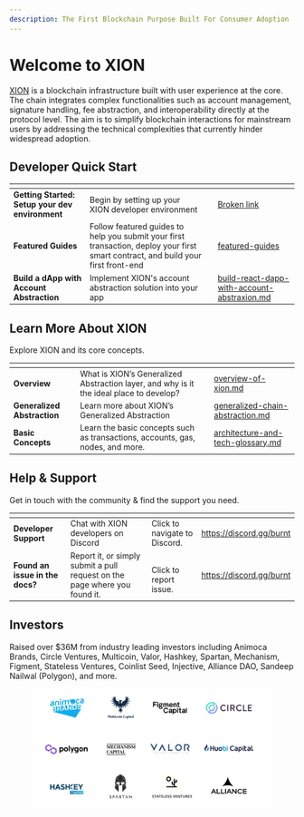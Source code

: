 ```yaml
---
description: The First Blockchain Purpose Built For Consumer Adoption
---
```


# Welcome to XION

[XION](https://xion.burnt.com/) is a blockchain infrastructure built with user experience at the core. The chain integrates complex functionalities such as account management, signature handling, fee abstraction, and interoperability directly at the protocol level. The aim is to simplify blockchain interactions for mainstream users by addressing the technical complexities that currently hinder widespread adoption.

## Developer Quick Start

<table data-view="cards"><thead><tr><th></th><th></th><th></th><th data-hidden data-card-target data-type="content-ref"></th></tr></thead><tbody><tr><td><strong>Getting Started: Setup your dev environment</strong></td><td>Begin by setting up your XION developer environment</td><td></td><td><a href="broken-reference">Broken link</a></td></tr><tr><td><strong>Featured Guides</strong></td><td>Follow featured guides to help you submit your first transaction, deploy your first smart contract, and build your first front-end</td><td></td><td><a href="developers/featured-guides/">featured-guides</a></td></tr><tr><td><strong>Build a dApp with Account Abstraction</strong></td><td>Implement XION's account abstraction solution into your app</td><td></td><td><a href="developers/featured-guides/build-react-dapp-with-account-abstraxion.md">build-react-dapp-with-account-abstraxion.md</a></td></tr></tbody></table>

## Learn More About XION

Explore XION and its core concepts.

<table data-view="cards"><thead><tr><th></th><th></th><th></th><th data-hidden data-card-target data-type="content-ref"></th></tr></thead><tbody><tr><td><strong>Overview</strong></td><td>What is XION’s Generalized Abstraction layer, and why is it the ideal place to develop?</td><td></td><td><a href="developers/learn/overview-of-xion.md">overview-of-xion.md</a></td></tr><tr><td><strong>Generalized Abstraction</strong></td><td>Learn more about XION’s Generalized Abstraction</td><td></td><td><a href="developers/learn/generalized-chain-abstraction.md">generalized-chain-abstraction.md</a></td></tr><tr><td><strong>Basic Concepts</strong></td><td>Learn the basic concepts such as transactions, accounts, gas, nodes, and more.</td><td></td><td><a href="developers/learn/architecture-and-tech-glossary.md">architecture-and-tech-glossary.md</a></td></tr></tbody></table>



## Help & Support

Get in touch with the community & find the support you need.

<table data-view="cards"><thead><tr><th></th><th></th><th></th><th data-hidden data-card-target data-type="content-ref"></th></tr></thead><tbody><tr><td><strong>Developer Support</strong></td><td>Chat with XION developers on Discord<br></td><td>Click to navigate to Discord.</td><td><a href="https://discord.gg/burnt">https://discord.gg/burnt</a></td></tr><tr><td><strong>Found an issue in the docs?</strong></td><td>Report it, or simply submit a pull request on the page where you found it.</td><td><br>Click to report issue.</td><td><a href="https://discord.gg/burnt">https://discord.gg/burnt</a></td></tr></tbody></table>



## Investors

Raised over $36M from industry leading investors including Animoca Brands, Circle Ventures, Multicoin, Valor, Hashkey, Spartan, Mechanism, Figment, Stateless Ventures, Coinlist Seed, Injective, Alliance DAO, Sandeep Nailwal (Polygon), and more.

<figure><img src=".gitbook/assets/Burnt Investor Logos (1) (2).png" alt=""><figcaption></figcaption></figure>

